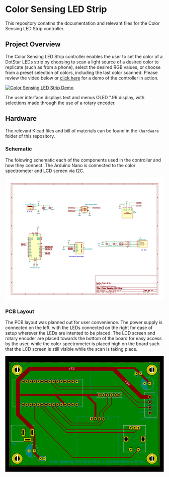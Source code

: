 # Color Sensing LED Strip

This repository conatins the documentation and relevant files for the Color Sensing LED Strip controller. 

## Project Overview
The Color Sensing LED Strip controller enables the user to set the color of a DotStar LEDs strip by choosing to scan a light source of a desired color to replicate (such as from a phone), select the desired RGB values, or choose from a preset selection of colors, including the last color scanned. Please review the video below or [click here]( https://youtu.be/J2j3cKCgywg) for a demo of the controller in action.


[![Color Sensing LED Strip Demo](http://img.youtube.com/vi/J2j3cKCgywg/0.jpg)](http://www.youtube.com/watch?v=J2j3cKCgywg "Color Sensing LED Strip Demo")

The user interface displays text and menus OLED ".96 display, with selections made through the use of a rotary encoder. 

## Hardware

The relevant Kicad files and bill of materials can be found in the `\hardware` folder of this repository.

### Schematic 

The folowing schematic each of the components used in the controller and how they connect. The Arduino Nano is connected to the color spectrometer and LCD screen via I2C. 

 ![](/images/Schematic_v1.1.png)
 
 
### PCB Layout

The PCB layout was planned out for user convenience. The power supply is connected on the left, with the LEDs connected on the right for ease of setup wherever the LEDs are intented to be placed. The LCD screen and rotary encoder are placed towards the bottom of the board for easy access by the user, while the color spectrometer is placed high on the board such that the LCD screen is still visible while the scan is taking place.

 ![](/images/PCB_v1.0.png)
 

  
  


<!---

The display is divided into two sections. The top section is the DisplaySpace. Here is where menus, message boxes, configuration screens, and the application's main displays are shown.

Displayed on the screen's bottom line is the ButtonBar. Mounted just below the LCD are two push buttons. The function of these buttons change, so the ButtonBar is used to label what the push buttons do. Typically the left button will be labeled Select and the right one Back.

Two more buttons are used, one to go Up and the other to go Down. These are mounted to the right side of the LCD.

## 


•	A title, summary and detailed description of your project.
•	Visuals: Schematics, PCB layout screenshot, Photos, Possibly a video.
•	C source code.
•	Parts list with costs and suppliers.
•	Github repository with all code and KiCad files.


 -->
